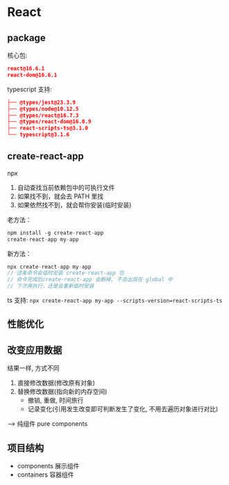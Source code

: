 # React

## package

核心包:

```json
react@16.6.1
react-dom@16.6.1
```

typescript 支持:

```json
├── @types/jest@23.3.9
├── @types/node@10.12.5
├── @types/react@16.7.3
├── @types/react-dom@16.0.9
├── react-scripts-ts@3.1.0
└── typescript@3.1.6
```

## create-react-app

npx

1. 自动查找当前依赖包中的可执行文件
2. 如果找不到，就会去 PATH 里找
3. 如果依然找不到，就会帮你安装(临时安装)

老方法：

```javascript
npm install -g create-react-app
create-react-app my-app
```

新方法：

```javascript
npx create-react-app my-app
// 这条命令会临时安装 create-react-app 包
// 命令完成后create-react-app 会删掉, 不会出现在 global 中
// 下次再执行，还是会重新临时安装
```

ts 支持: `npx create-react-app my-app --scripts-version=react-scripts-ts`

## 性能优化

## 改变应用数据

结果一样, 方式不同

1. 直接修改数据(修改原有对象)
2. 替换修改数据(指向新的内存空间)
    - 撤销, 重做, 时间旅行
    - 记录变化(引用发生改变即可判断发生了变化, 不用去遍历对象进行对比)

--> 纯组件 pure components

## 项目结构

- components 展示组件
- containers 容器组件